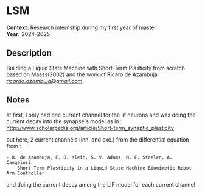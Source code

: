 # LSM

**Context:** Research internship during my first year of master\
**Year:** 2024-2025

## Description

Building a Liquid State Machine with Short-Term Plasticity from scratch based on Maass(2002) and the work of Ricaro de Azambuja *ricardo.azambuja@gmail.com*.

## Notes

at first, I only had one current channel for the lif neurons and was doing the current decay into the synapse's model as in : http://www.scholarpedia.org/article/Short-term_synaptic_plasticity

but here, 2 current channels (inh. and exc.) from the differential equation from :
    
    - R. de Azambuja, F. B. Klein, S. V. Adams, M. F. Stoelen, A. Cangelosi
        Short-Term Plasticity in a Liquid State Machine Biomimetic Robot Arm Controller.

and doing the current decay among the LIF model for each current channel


